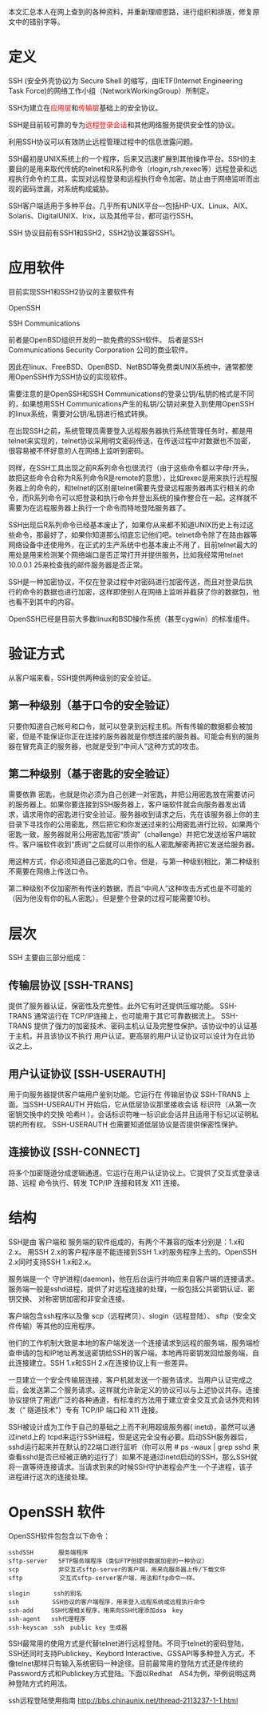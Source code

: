本文汇总本人在网上查到的各种资料，并重新理顺思路，进行组织和排版，修复原文中的错别字等。

# 定义

SSH (安全外壳协议)为 Secure Shell 的缩写，由IETF(Internet Engineering Task Force)的网络工作小组（NetworkWorkingGroup）所制定。

SSH为建立在<font color=red>应用层</font>和<font color=red>传输层</font>基础上的安全协议。

SSH是目前较可靠的专为<font color=red>远程登录会话</font>和其他网络服务提供安全性的协议。

利用SSH协议可以有效防止远程管理过程中的信息泄露问题。

SSH最初是UNIX系统上的一个程序，后来又迅速扩展到其他操作平台。SSH的主要目的是用来取代传统的telnet和R系列命令（rlogin,rsh,rexec等）远程登录和远程执行命令的工具，实现对远程登录和远程执行命令加密。防止由于网络监听而出现的密码泄漏，对系统构成威胁。

SSH客户端适用于多种平台。几乎所有UNIX平台—包括HP-UX、Linux、AIX、Solaris、DigitalUNIX、Irix，以及其他平台，都可运行SSH。


SSH 协议目前有SSH1和SSH2，SSH2协议兼容SSH1。

# 应用软件

目前实现SSH1和SSH2协议的主要软件有

OpenSSH

SSH Communications

前者是OpenBSD组织开发的一款免费的SSH软件。
后者是SSH Communications Security Corporation 公司的商业软件。

因此在linux、FreeBSD、OpenBSD、NetBSD等免费类UNIX系统中，通常都使用OpenSSH作为SSH协议的实现软件。

需要注意的是OpenSSH和SSH Communications的登录公钥/私钥的格式是不同的，如果想用SSH Communications产生的私钥/公钥对来登入到使用OpenSSH的linux系统，需要对公钥/私钥进行格式转换。

在出现SSH之前，系统管理员需要登入远程服务器执行系统管理任务时，都是用telnet来实现的，telnet协议采用明文密码传送，在传送过程中对数据也不加密，很容易被不怀好意的人在网络上监听到密码。

同样，在SSH工具出现之前R系列命令也很流行（由于这些命令都以字母r开头，故把这些命令合称为R系列命令R是remote的意思），比如rexec是用来执行远程服务器上的命令的，和telnet的区别是telnet需要先登录远程服务器再实行相关的命令，而R系列命令可以把登录和执行命令并登出系统的操作整合在一起。这样就不需要为在远程服务器上执行一个命令而特地登陆服务器了。

SSH出现后R系列命令已经基本废止了，如果你从来都不知道UNIX历史上有过这些命令，那最好了，如果你知道那么彻底忘记他们吧。telnet命令除了在路由器等网络设备中还使用外，在正式的生产系统中也基本废止不用了，目前telnet最大的用处是用来检测某个网络端口是否正常打开并提供服务，比如我经常用telnet 10.0.0.1 25来检查我的邮件服务器是否正常。

SSH是一种加密协议，不仅在登录过程中对密码进行加密传送，而且对登录后执行的命令的数据也进行加密，这样即使别人在网络上监听并截获了你的数据包，他也看不到其中的内容。

OpenSSH已经是目前大多数linux和BSD操作系统（甚至cygwin）的标准组件。

# 验证方式

从客户端来看，SSH提供两种级别的安全验证。

## 第一种级别（基于口令的安全验证）

只要你知道自己帐号和口令，就可以登录到远程主机。所有传输的数据都会被加密，但是不能保证你正在连接的服务器就是你想连接的服务器。可能会有别的服务器在冒充真正的服务器，也就是受到“中间人”这种方式的攻击。

## 第二种级别（基于密匙的安全验证）

需要依靠 密匙，也就是你必须为自己创建一对密匙，并把公用密匙放在需要访问的服务器上。如果你要连接到SSH服务器上，客户端软件就会向服务器发出请求，请求用你的密匙进行安全验证。服务器收到请求之后，先在该服务器上你的主目录下寻找你的公用密匙，然后把它和你发送过来的公用密匙进行比较。如果两个密匙一致，服务器就用公用密匙加密“质询”（challenge）并把它发送给客户端软件。客户端软件收到“质询”之后就可以用你的私人密匙解密再把它发送给服务器。

用这种方式，你必须知道自己密匙的口令。但是，与第一种级别相比，第二种级别不需要在网络上传送口令。

第二种级别不仅加密所有传送的数据，而且“中间人”这种攻击方式也是不可能的（因为他没有你的私人密匙）。但是整个登录的过程可能需要10秒。

# 层次

SSH 主要由三部分组成：

## 传输层协议 [SSH-TRANS]

提供了服务器认证，保密性及完整性。此外它有时还提供压缩功能。 SSH-TRANS 通常运行在 TCP/IP连接上，也可能用于其它可靠数据流上。 SSH-TRANS 提供了强力的加密技术、密码主机认证及完整性保护。该协议中的认证基于主机，并且该协议不执行 用户认证。更高层的用户认证协议可以设计为在此协议之上。

## 用户认证协议 [SSH-USERAUTH]

用于向服务器提供客户端用户鉴别功能。它运行在 传输层协议 SSH-TRANS 上面。当SSH-USERAUTH 开始后，它从低层协议那里接收会话 标识符（从第一次 密钥交换中的交换 哈希H ）。会话标识符唯一标识此会话并且适用于标记以证明私钥的所有权。 SSH-USERAUTH 也需要知道低层协议是否提供保密性保护。

## 连接协议 [SSH-CONNECT]

将多个加密隧道分成逻辑通道。它运行在用户认证协议上。它提供了交互式登录话路、远程 命令执行、转发 TCP/IP 连接和转发 X11 连接。

# 结构

SSH是由 客户端和 服务端的软件组成的，有两个不兼容的版本分别是：1.x和2.x。 用SSH 2.x的客户程序是不能连接到SSH 1.x的服务程序上去的。OpenSSH 2.x同时支持SSH 1.x和2.x。

服务端是一个 守护进程(daemon)，他在后台运行并响应来自客户端的连接请求。服务端一般是sshd进程，提供了对远程连接的处理，一般包括公共密钥认证、密钥交换、 对称密钥加密和非安全连接。

客户端包含ssh程序以及像 scp（远程拷贝）、slogin（远程登陆）、 sftp（安全文件传输）等其他的应用程序。

他们的工作机制大致是本地的客户端发送一个连接请求到远程的服务端，服务端检查申请的包和IP地址再发送密钥给SSH的客户端，本地再将密钥发回给服务端，自此连接建立。SSH 1.x和SSH 2.x在连接协议上有一些差异。

一旦建立一个安全传输层连接，客户机就发送一个服务请求。当用户认证完成之后，会发送第二个服务请求。这样就允许新定义的协议可以与上述协议共存。连接协议提供了用途广泛的各种通道，有标准的方法用于建立安全交互式会话外壳和转发（“ 隧道技术”）专有 TCP/IP 端口和 X11 连接。

SSH被设计成为工作于自己的基础之上而不利用超级服务器( inetd)，虽然可以通过inetd上的 tcpd来运行SSH进程，但是这完全没有必要。启动SSH服务器后，sshd运行起来并在默认的22端口进行监听（你可以用 # ps -waux | grep sshd 来查看sshd是否已经被正确的运行了）如果不是通过inetd启动的SSH，那么SSH就将一直等待连接请求。当请求到来的时候SSH守护进程会产生一个子进程，该子进程进行这次的连接处理。

# OpenSSH 软件

OpenSSH软件包包含以下命令：

	sshdSSH       服务端程序
	sftp-server   SFTP服务端程序（类似FTP但提供数据加密的一种协议）
	scp           非交互式sftp-server的客户端，用来向服务器上传/下载文件
	sftp　　       交互式sftp-server客户端，用法和ftp命令一样。

	slogin　　　　ssh的别名
	ssh　　　　　 SSH协议的客户端程序，用来登入远程系统或远程执行命令
	ssh-add　　　SSH代理相关程序，用来向SSH代理添加dsa　key
	ssh-agent   ssh代理程序
	ssh-keyscan　ssh　public key 生成器

SSH最常用的使用方式是代替telnet进行远程登陆。不同于telnet的密码登陆，SSH还同时支持Publickey、Keybord Interactive、GSSAPI等多种登入方式，不像telnet那样只有输入系统密码一种途径。目前最常用的登陆方式还是传统的Password方式和Publickey方式登陆。下面以Redhat　AS4为例，举例说明这两种登陆方式的用法。

ssh远程登陆使用指南
http://bbs.chinaunix.net/thread-2113237-1-1.html
